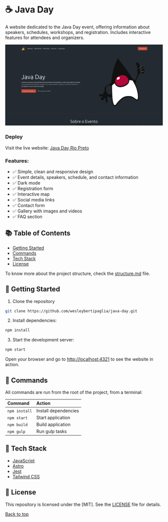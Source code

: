 # ☕ Java Day
A website dedicated to the Java Day event, offering information about speakers, schedules, workshops, and registration. Includes interactive features for attendees and organizers.

![screenshot](/docs/screenshot.png)

### Deploy

Visit the live website: [Java Day Rio Preto](http://javanoroeste.com.br/javanoroeste/javaday_riopreto/)

### Features:

- ✅ Simple, clean and responsive design
- ✅ Event details, speakers, schedule, and contact information
- ✅ Dark mode
- ✅ Registration form
- ✅ Interactive map
- ✅ Social media links
- ✅ Contact form
- ✅ Gallery with images and videos
- ✅ FAQ section

## 📚 Table of Contents
- [Getting Started](#getting-started)
- [Commands](#-commands)
- [Tech Stack](#-tech-stack)
- [License](#-license)

To know more about the project structure, check the [structure.md](/docs/structure.md) file.

## 🤖 Getting Started
1. Clone the repository

```bash
git clone https://github.com/wesleybertipaglia/java-day.git
```

2. Install dependencies:

```bash
npm install
```

3. Start the development server:
```bash
npm start
```

Open your browser and go to [http://localhost:4321](http://localhost:4321) to see the website in action.

## 🧞 Commands

All commands are run from the root of the project, from a terminal:

| Command                    | Action                        |
| :------------------------  | :---------------------------- |
| `npm install`              | Install dependencies          |
| `npm start`                | Start application             |
| `npm build`                | Build application             |
| `npm gulp`                 | Run gulp tasks                |

## 🧩 Tech Stack
- [JavaScript](https://developer.mozilla.org/en-US/docs/Web/JavaScript)
- [Astro](https://astro.build/)
- [Jest](https://jestjs.io/)
- [Tailwind CSS](https://tailwindcss.com/)

## 📜 License

This repository is licensed under the [MIT]. See the [LICENSE](LICENSE) file for details.

[Back to top](#java-day)
